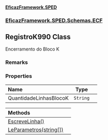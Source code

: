 #### [EficazFramework.SPED](EficazFrameworkSPED.md 'EficazFramework SPED')
### [EficazFramework.SPED.Schemas.ECF](EficazFramework.SPED.Schemas.ECF.md 'EficazFramework.SPED.Schemas.ECF')

## RegistroK990 Class

Encerramento do Bloco K

### Remarks
### Properties

| Name | Type | |
| :--- | :---: | :--- |
| QuantidadeLinhasBlocoK | `String` |  |

| Methods | |
| :--- | :--- |
| [EscreveLinha()](EficazFramework.SPED.Schemas.ECF/RegistroK990/EscreveLinha().md 'EficazFramework.SPED.Schemas.ECF.RegistroK990.EscreveLinha()') | |
| [LeParametros(string[])](EficazFramework.SPED.Schemas.ECF/RegistroK990/LeParametros(string[]).md 'EficazFramework.SPED.Schemas.ECF.RegistroK990.LeParametros(string[])') | |
